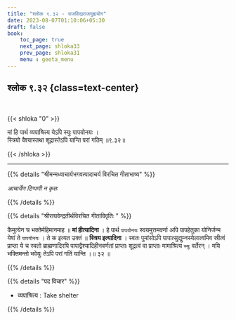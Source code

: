 ```yaml
---
title: "श्लोक ९.३२ - राजविद्यराजगुह्ययोग"
date: 2023-08-07T01:10:06+05:30
draft: false
book:
    toc_page: true
    next_page: shloka33
    prev_page: shloka31
    menu : geeta_menu
---
```



## श्लोक ९.३२ {class=text-center}

<br/>

{{< shloka  "0"  >}}

मां हि पार्थ व्यपाश्रित्य येऽपि स्युः पापयोनयः ।  
स्त्रियो वैश्यास्तथा शूद्रास्तेऽपि यान्ति परां गतिम् ॥९.३२॥ 

{{< /shloka >}}

---


{{% details "श्रीमन्मध्वाचार्यभगवत्पादाचर्य विरचित  गीताभाष्य" %}}

*आचार्येण टिप्पणी न कृतः*

{{% /details %}}



{{% details "श्रीराघवेन्द्रतीर्थविरचित गीताविवृतिः " %}}

कैमुत्येन च भक्तेर्महिमानमाह ॥ **मां हीत्यादिना** । 
हे पार्थ `पापयोनयः` स्वयमुत्तमवर्णा अपि पापहेतुका योनिर्जन्म येषां ते 
`पापयोनयः` । ते क इत्यत उक्तं ॥ **स्त्रिय इत्यादिना** । 
स्वतः पुमांसोऽपि पापात्सुद्युम्नस्येलात्वमिव स्रीत्वं 
प्राप्ता ये च स्वतो ब्राह्मणादिरपि पापाद्वैश्यादिहीनवर्णतां प्राप्ताः शूद्रत्वं वा 
प्राप्ताः मामाश्रित्य `स्युः` वर्तेरन्‌ । मयि भक्तिमन्तो भवेयुः तेऽपि परां 
गतिं यान्ति ।॥ ३२ ॥

{{% /details %}}


{{% details "पद विचार" %}}

- व्यपाश्रित्य : Take shelter

{{% /details %}}
